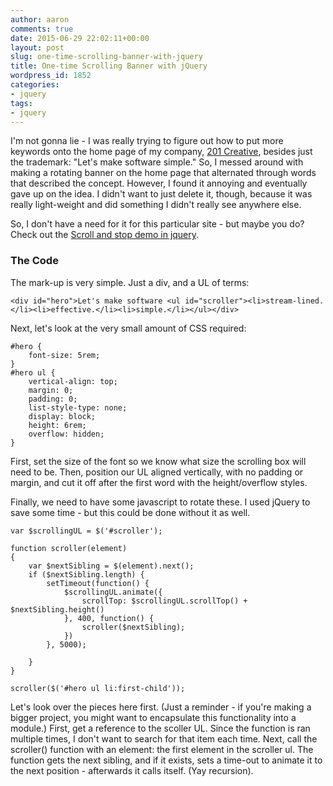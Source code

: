 ```yaml
---
author: aaron
comments: true
date: 2015-06-29 22:02:11+00:00
layout: post
slug: one-time-scrolling-banner-with-jquery
title: One-time Scrolling Banner with jQuery
wordpress_id: 1852
categories:
- jquery
tags:
- jquery
---
```


I'm not gonna lie - I was really trying to figure out how to put more keywords onto the home page of my company, [201 Creative](http://201creative.com), besides just the trademark: "Let's make software simple."  So, I messed around with making a rotating banner on the home page that alternated through words that described the concept.  However, I found it annoying and eventually gave up on the idea.  I didn't want to just delete it, though, because it was really light-weight and did something I didn't really see anywhere else.

So, I don't have a need for it for this particular site - but maybe you do?  Check out the [Scroll and stop demo in jquery](/demo/scroll-and-stop.html).



### The Code



The mark-up is very simple.  Just a div, and a UL of terms:


    
    
    <div id="hero">Let's make software <ul id="scroller"><li>stream-lined.</li><li>effective.</li><li>simple.</li></ul></div>
    



Next, let's look at the very small amount of CSS required:


    
    
    #hero {
        font-size: 5rem;
    }
    #hero ul {
        vertical-align: top;
        margin: 0;
        padding: 0;
        list-style-type: none;
        display: block;
        height: 6rem;
        overflow: hidden;
    }
    



First, set the size of the font so we know what size the scrolling box will need to be.  Then, position our UL aligned vertically, with no padding or margin, and cut it off after the first word with the height/overflow styles.

Finally, we need to have some javascript to rotate these.  I used jQuery to save some time - but this could be done without it as well.


    
    
    var $scrollingUL = $('#scroller');
    
    function scroller(element)
    {
        var $nextSibling = $(element).next();
        if ($nextSibling.length) {
            setTimeout(function() {
                $scrollingUL.animate({
                    scrollTop: $scrollingUL.scrollTop() + $nextSibling.height()
                }, 400, function() {
                    scroller($nextSibling);
                })
            }, 5000);
    
        }
    }
    
    scroller($('#hero ul li:first-child'));
    



Let's look over the pieces here first.  (Just a reminder - if you're making a bigger project, you might want to encapsulate this functionality into a module.)  First, get a reference to the scoller UL.  Since the function is ran multiple times, I don't want to search for that item each time.  Next, call the scroller() function with an element: the first element in the scroller ul.  The function gets the next sibling, and if it exists, sets a time-out to animate it to the next position - afterwards it calls itself. (Yay recursion). 
